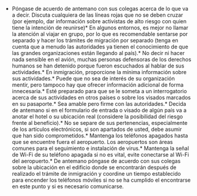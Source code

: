 [Title]: # (Cuando entre a un país)
[Difficulty]: # (Principiante)
[Order]: # (0)

 

*    Póngase de acuerdo de antemano con sus colegas acerca de lo que va a decir. Discuta cualquiera de las líneas rojas que no se  deben cruzar (por ejemplo, dar información sobre activistas de alto riesgo con quien tiene la intención de reunirse)*    En algunos entornos, es mejor no llamar la atención al viajar en grupo, por lo que es recomendable sentarse por separado y hacer los trámites de migración por separado (tenga en cuenta que a menudo las autoridades ya tienen el conocimiento de que las grandes organizaciones están llegando al país).*    No decir ni hacer nada sensible en el avión, muchas personas defensoras de los derechos humanos se han detenido porque fueron  escuchados al hablar de sus actividades.*    En inmigración, proporcione la mínima información sobre sus actividades.*    Puede que no sea de interés de su organización mentir, pero tampoco hay que ofrecer información adicional de forma innecesaria.*    Esté preparado para que se le someta a un interrogatorio acerca de sus actividades en otros países o sobre los visados ​​marcados en su pasaporte.*    Sea amable pero firme con las autoridades.*    Decida de antemano si en el formulario de entrada o visado de algún país va a anotar el hotel o su ubicación real (considere la posibilidad del riesgo frente al beneficio).*    No se separe de sus pertenencias, especialmente de los artículos electrónicos, si son apartados de usted, debe asumir que han sido comprometidos.*    Mantenga los teléfonos apagados hasta que se encuentre fuera el aeropuerto. Los aeropuertos son áreas comunes para el seguimiento e instalación de virus.*    Mantenga la señal de Wi-Fi de su teléfono apagada si no es vital, evite conectarse al Wi-Fi del aeropuerto.*    De antemano póngase de acuerdo con sus colegas sobre la ubicación en el edificio donde se encontrarán después de realizado el trámite de inmigración y coordine un tiempo establecido para encender los teléfonos móviles si no se ha cumplido el encontrarse en este punto y si es necesario comunicarse. 